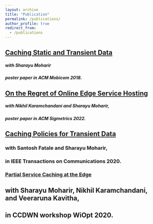 ```yaml
---
layout: archive
title: "Publication"
permalink: /publications/
author_profile: true
redirect_from:
  - /publications
---
```

## [Caching Static and Transient Data](http://rsriprakash.github.io/files/Mobi_com_2018.pdf)
#####   with Sharayu Moharir
#####  poster paper in ACM Mobicom 2018.

## [On the Regret of Online Edge Service Hosting](http://rsriprakash.github.io/files/sig_2022.pdf)
#####			with Nikhil Karamchandani and Sharayu Moharir,
#####            poster paper in ACM Sigmetrics 2022. </li></br>

## [Caching Policies for Transient Data](http://rsriprakash.github.io/files/Tcom_2020)
###		with Santosh Fatale and Sharayu Moharir,
###     in IEEE Transactions on Communications 2020. </li><br>

### [Partial Service Caching at the Edge](http://rsriprakash.github.io/files/Wiopt_2020)
##		with Sharayu Moharir, Nikhil Karamchandani, and Veeraruna Kavitha,
##    in CCDWN workshop WiOpt 2020.
